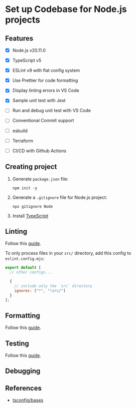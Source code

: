 # Set up Codebase for Node.js projects

## Features

- [x] Node.js v20.11.0
- [x] TypeScript v5
- [x] ESLint v9 with flat config system
- [x] Use Prettier for code formatting
- [x] Display linting errors in VS Code
- [x] Sample unit test with Jest
- [ ] Run and debug unit test with VS Code
- [ ] Conventional Commit support
- [ ] esbuild
- [ ] Terraform
- [ ] CI/CD with Github Actions


## Creating project

1. Generate `package.json` file:
    ```shell
    npm init -y
    ```
2. Generate a `.gitignore` file for Node.js project:
    ```shell
    npx gitignore Node
    ```
3. Install [TypeScript](../../typescript/install.md)


## Linting

Follow this [guide](../../eslint/install.md).

To only process files in your `src/` directory, add this config to `eslint.config.mjs`:
```js
export default [
  // other configs...

  {
    // include only the `src` directory
    ignores: ["*", "!src/"]
  }
];
```


## Formatting

Follow this [guide](../../prettier/install.md).


## Testing

Follow this [guide](../../jest/getting-started.md).


## Debugging


## References

- [tsconfig/bases](https://github.com/tsconfig/bases/blob/main/bases/node20.json)
